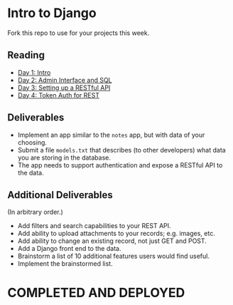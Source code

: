 # Intro to Django

Fork this repo to use for your projects this week.

## Reading

- [Day 1: Intro](guides/day1.md)
- [Day 2: Admin Interface and SQL](guides/day2.md)
- [Day 3: Setting up a RESTful API](guides/day3.md)
- [Day 4: Token Auth for REST](guides/day4.md)

## Deliverables

- Implement an app similar to the `notes` app, but with data of your choosing.
- Submit a file `models.txt` that describes (to other developers) what data you are storing in the database.
- The app needs to support authentication and expose a RESTful API to the data.

## Additional Deliverables

(In arbitrary order.)

- Add filters and search capabilities to your REST API.
- Add ability to upload attachments to your records; e.g. images, etc.
- Add ability to change an existing record, not just GET and POST.
- Add a Django front end to the data.
- Brainstorm a list of 10 additional features users would find useful.
- Implement the brainstormed list.

# COMPLETED AND DEPLOYED

